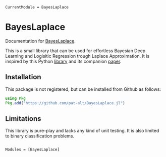 ```@meta
CurrentModule = BayesLaplace
```

# BayesLaplace

Documentation for [BayesLaplace](https://github.com/pat-alt/BayesLaplace.jl).

This is a small library that can be used for effortless Bayesian Deep Learning and Logisitic Regression trough Laplace Approximation. It is inspired by this Python [library](https://aleximmer.github.io/Laplace/index.html#setup) and its companion [paper](https://arxiv.org/abs/2106.14806).

## Installation

This package is not registered, but can be installed from Github as follows:

```julia
using Pkg
Pkg.add("https://github.com/pat-alt/BayesLaplace.jl")
```

## Limitations

This library is pure-play and lacks any kind of unit testing. It is also limited to binary classification problems. 

```@index
```

```@autodocs
Modules = [BayesLaplace]
```
